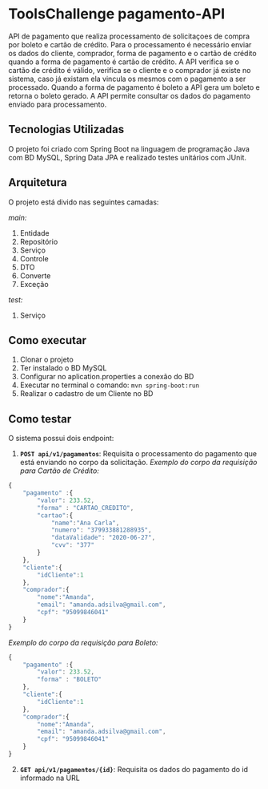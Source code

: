 # ToolsChallenge pagamento-API

API de pagamento que realiza processamento de solicitaçoes de compra por boleto e cartão de crédito. 
Para o processamento é necessário enviar os dados do cliente, comprador, forma de pagamento e o cartão de crédito quando a forma de pagamento é cartão de crédito.
A API verifica se o cartão de crédito é válido, verifica se o cliente e o comprador já existe no sistema, caso já existam ela vincula os mesmos com o pagamento a ser processado. Quando a forma de pagamento é boleto a API gera um boleto e retorna o boleto gerado.
A API permite consultar os dados do pagamento enviado para processamento.

## Tecnologias Utilizadas
O projeto foi criado com Spring Boot na linguagem de programação Java com BD MySQL, Spring Data JPA e realizado testes unitários com JUnit.

## Arquitetura 
O projeto está divido nas seguintes camadas:

*main:*
1. Entidade  
2. Repositório
3. Serviço
4. Controle
5. DTO
6. Converte
7. Exceção

*test:*
1. Serviço

## Como executar
1. Clonar o projeto
2. Ter instalado o BD MySQL 
3. Configurar no aplication.properties a conexão do BD
4. Executar no terminal o comando: ``mvn spring-boot:run``
5. Realizar o cadastro de um Cliente no BD

## Como testar 
O sistema possui dois endpoint: 
1. **``POST api/v1/pagamentos``**: Requisita o processamento do pagamento que está enviando no corpo da solicitação.
*Exemplo do corpo da requisição para Cartão de Crédito:*
```javascript
{
	"pagamento" :{
		"valor": 233.52,
		"forma" : "CARTAO_CREDITO",
		"cartao":{
			"name":"Ana Carla",
			"numero": "379933881288935",
			"dataValidade": "2020-06-27",
			"cvv": "377"
		}
	},
	"cliente":{
		"idCliente":1
	},
	"comprador":{
		"nome":"Amanda",
		"email": "amanda.adsilva@gmail.com",
		"cpf": "95099846041"
	}
}
```

*Exemplo do corpo da requisição para Boleto:*
```javascript
{
	"pagamento" :{
		"valor": 233.52,
		"forma" : "BOLETO"
	},
	"cliente":{
		"idCliente":1
	},
	"comprador":{
		"nome":"Amanda",
		"email": "amanda.adsilva@gmail.com",
		"cpf": "95099846041"
	}
}
```

2. **``GET api/v1/pagamentos/{id}``**: Requisita os dados do pagamento do id informado na URL


